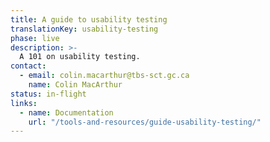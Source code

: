 ```yaml
---
title: A guide to usability testing
translationKey: usability-testing
phase: live
description: >-
  A 101 on usability testing.
contact:
  - email: colin.macarthur@tbs-sct.gc.ca
    name: Colin MacArthur
status: in-flight
links:
  - name: Documentation
    url: "/tools-and-resources/guide-usability-testing/"
---
```

